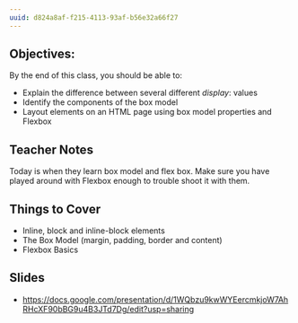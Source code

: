 ```yaml
---
uuid: d824a8af-f215-4113-93af-b56e32a66f27
---
```


## Objectives:
By the end of this class, you should be able to:
- Explain the difference between several different *display*: values
- Identify the components of the box model
- Layout elements on an HTML page using box model properties and Flexbox


## Teacher Notes
Today is when they learn box model and flex box. Make sure you have played around with Flexbox enough to
trouble shoot it with them.

## Things to Cover
- Inline, block and inline-block elements
- The Box Model (margin, padding, border and content)
- Flexbox Basics

## Slides
- https://docs.google.com/presentation/d/1WQbzu9kwWYEercmkjoW7AhRHcXF90bBG9u4B3JTd7Dg/edit?usp=sharing
